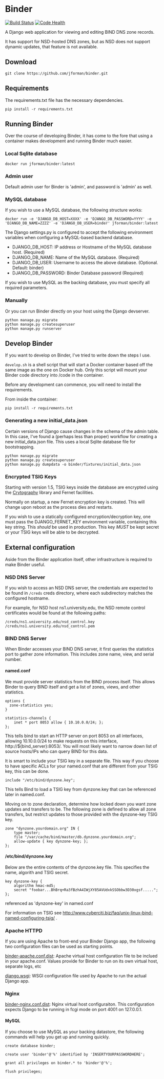 # Binder #

[![Build Status](https://travis-ci.org/jforman/binder.svg?branch=master)](https://travis-ci.org/jforman/binder)
[![Code Health](https://landscape.io/github/jforman/binder/master/landscape.svg?style=flat)](https://landscape.io/github/jforman/binder/master)

A Django web application for viewing and editing BIND DNS zone records.

It has support for NSD-hosted DNS zones, but as NSD does not support dynamic updates,
that feature is not available.

## Download ##

```
git clone https://github.com/jforman/binder.git
```

## Requirements ##

The requirements.txt file has the necessary dependencies.

```
pip install -r requirements.txt
```

## Running Binder ##

Over the course of developing Binder, it has come to the fore that using a container makes
development and running Binder much easier.

### Local Sqlite database ###

```
docker run jforman/binder:latest
```
### Admin user ###

Default admin user for Binder is 'admin', and password is 'admin' as well.

### MySQL database ###

If you wish to use a MySQL database, the following structure works:
```
docker run -e 'DJANGO_DB_HOST=XXXX' -e 'DJANGO_DB_PASSWORD=YYYY' -e 'DJANGO_DB_NAME=ZZZZ' -e 'DJANGO_DB_USER=binder' jforman/binder:latest
```

The Django settings.py is configured to accept the following environment
variables when configuring a MySQL-based backend database.

* DJANGO_DB_HOST: IP address or Hostname of the MySQL database host. (Required)
* DJANGO_DB_NAME: Name of the MySQL database. (Required)
* DJANGO_DB_USER: Username to access the above database. (Optional. Default: binder)
* DJANGO_DB_PASSWORD: Binder Database password (Required)

If you wish to use MySQL as the backing database, you must specify all required
parameters.

### Manually ###

Or you can run Binder directly on your host using the Django devserver.

```
python manage.py migrate
python manage.py createsuperuser
python manage.py runserver
```

## Develop Binder ##

If you want to develop on Binder, I've tried to write down the steps I use.

`develop.sh` is a shell script that will start a Docker container based off the
same image as the one on Docker hub. Only this script will mount your
Binder code directory into /code in the container.

Before any development can commence, you will need to install the requirements.

From inside the container:

```
pip install -r requirements.txt
```

### Generating a new initial_data.json ##

Certain versions of Django cause changes in the schema of the admin table.
In this case, I've found a (perhaps less than proper) workflow for creating
a new initial_data.json file. This uses a local Sqlite database file for
bootstrapping.

```
python manage.py migrate
python manage.py createsuperuser
python manage.py dumpdata -o binder/fixtures/initial_data.json
```

### Encrypted TSIG Keys ###

Starting with version 1.5, TSIG keys inside the database are encrypted using the [Crytography](https://cryptography.io/en/latest/fernet/) library and Fernet facilities.

Normally on startup, a new Fernet encryption key is created. This will change upon reboot as the process dies and restarts.

If you wish to use a statically configured encryption/decryption key, one must pass the DJANGO_FERNET_KEY environment variable, containing this key string. This *should* be used in production. This key *MUST* be kept secret or your TSIG keys will be able to be decrypted.

## External configuration ##

Aside from the Binder application itself, other infrastructure is required
to make Binder useful.

### NSD DNS Server ###

If you wish to access an NSD DNS server, the credentials are expected to be found in `/creds` creds directory,
where each subdirectory matches the configured hostname.

For example, for NSD host ns1.university.edu, the NSD remote control certificates would be found at the following paths:

```
/creds/ns1.university.edu/nsd_control.key
/creds/ns1.university.edu/nsd_control.pem
```

### BIND DNS Server ###

When Binder accesses your BIND DNS server, it first queries the statistics port to gather zone information. This includes zone name, view, and serial number.

#### named.conf ####

We must provide server statistics from the BIND process itself. This allows Binder to query BIND itself and get a list of zones, views, and other statistics.

    options {
      zone-statistics yes;
    }

    statistics-channels {
        inet * port 8053 allow { 10.10.0.0/24; };
    };

This tells bind to start an HTTP server on port 8053 on all interfaces, allowing 10.10.0.0/24 to make requests on this interface, http://${bind_server}:8053/. You will most likely want to narrow down list of source hosts/IPs who can query BIND for this data.

It is smart to include your TSIG key in a separate file. This way if you choose to have specific ACLs for your named.conf that are different from your TSIG key, this can be done.

    include "/etc/bind/dynzone.key";

This tells Bind to load a TSIG key from dynzone.key that can be referenced later in named.conf.

Moving on to zone declaration, determine how locked down you want zone updates and transfers to be. The following zone is defined to allow all zone transfers, but restrict updates to those provided with the dynzone-key TSIG key.

    zone "dynzone.yourdomain.org" IN {
        type master;
        file "/var/cache/bind/master/db.dynzone.yourdomain.org";
        allow-update { key dynzone-key; };
    };

#### /etc/bind/dynzone.key ####

Below are the entire contents of the dynzone.key file. This specifies the name, algorith and TSIG secret.

    key dynzone-key {
        algorithm hmac-md5;
        secret "foobar...BhBrq+Ra3fBzhA4IWjXY85AVUdxkSSObbw3D30xgsf.....";
    };

referenced as 'dynzone-key' in named.conf

For information on TSIG see http://www.cyberciti.biz/faq/unix-linux-bind-named-configuring-tsig/ .


### Apache HTTPD ###

If you are using Apache to front-end your Binder Django app, the following two configuration files can be used as starting points.

[binder-apache.conf.dist](https://github.com/jforman/binder/blob/master/config/binder-apache.conf.dist): Apache virtual host configuration file to be inclued in your apache.conf. Values provide for Binder to run on its own virtual host, separate logs, etc

[django.wsgi](https://github.com/jforman/binder/blob/master/config/django.wsgi): WSGI configuration file used by Apache to run the actual Django app.

### Nginx ###

[binder-nginx.conf.dist](https://github.com/jforman/binder/blob/master/config/binder-nginx.conf.dist): Nginx virtual host configuraiton. This configuration expects Django to be running in fcgi mode on port 4001 on 127.0.0.1.

#### MySQL ###

If you choose to use MySQL as your backing datastore, the following commands
will help you get up and running quickly.

```
create database binder;

create user 'binder'@'%' identified by 'INSERTYOURPASSWORDHERE';

grant all privileges on binder.* to 'binder'@'%';

flush privileges;
```
